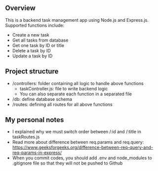 ## Overview
This is a backend task management app using Node.js and Express.js. Supported functions include:
- Create a new task
- Get all tasks from database 
- Get one task by ID or title 
- Delete a task by ID
- Update a task by ID 

## Project structure 
- /controllers: folder containing all logic to handle above functions
    - taskController.js: file to write backend logic 
    - You can also separate each function in a separated file 
- /db: define database schema 
- /routes: defining all routes for all above functions

## My personal notes
- I explained why we must switch order between /:id and /:title in taskRoutes.js
- Read more about difference between req.params and req.query: https://www.geeksforgeeks.org/difference-between-req-query-and-req-params-in-express/
- When you commit codes, you should add .env and node_modules to .gitignore file so that they will not be pushed to Github
